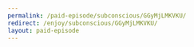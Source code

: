 ```yaml
---
permalink: /paid-episode/subconscious/GGyMjLMKVKU/
redirect: /enjoy/subconscious/GGyMjLMKVKU/
layout: paid-episode
---
```

